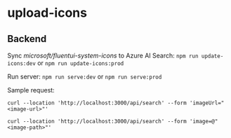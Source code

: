# upload-icons

## Backend

Sync _microsoft/fluentui-system-icons_ to Azure AI Search:
`npm run update-icons:dev` or `npm run update-icons:prod`

Run server:
`npm run serve:dev` or `npm run serve:prod`

Sample request:

```
curl --location 'http://localhost:3000/api/search' --form 'imageUrl="<image-url>"'
```

```
curl --location 'http://localhost:3000/api/search' --form 'image=@"<image-path>"'
```

